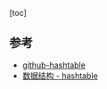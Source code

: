 [toc]

## 参考
- [github-hashtable](https://github.com/floyernick/Data-Structures-and-Algorithms/blob/master/HashTable/HashTable.go)
- [数据结构 - hashtable](https://segmentfault.com/a/1190000021279405``)